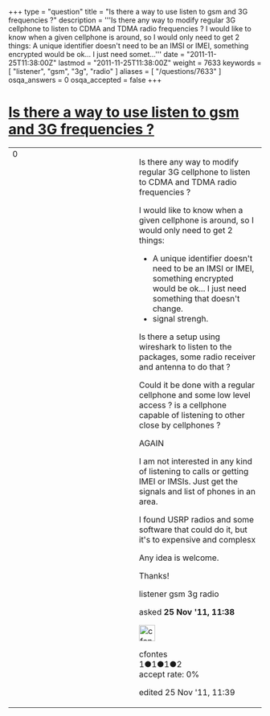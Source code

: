 +++
type = "question"
title = "Is there a way to use listen to gsm and 3G frequencies ?"
description = '''Is there any way to modify regular 3G cellphone to listen to CDMA and TDMA radio frequencies ? I would like to know when a given cellphone is around, so I would only need to get 2 things:  A unique identifier doesn&#x27;t need to  be an IMSI or IMEI, something  encrypted would be ok... I just need  somet...'''
date = "2011-11-25T11:38:00Z"
lastmod = "2011-11-25T11:38:00Z"
weight = 7633
keywords = [ "listener", "gsm", "3g", "radio" ]
aliases = [ "/questions/7633" ]
osqa_answers = 0
osqa_accepted = false
+++

<div class="headNormal">

# [Is there a way to use listen to gsm and 3G frequencies ?](/questions/7633/is-there-a-way-to-use-listen-to-gsm-and-3g-frequencies)

</div>

<div id="main-body">

<div id="askform">

<table id="question-table" style="width:100%;"><colgroup><col style="width: 50%" /><col style="width: 50%" /></colgroup><tbody><tr class="odd"><td style="width: 30px; vertical-align: top"><div class="vote-buttons"><div id="post-7633-score" class="post-score" title="current number of votes">0</div><div id="favorite-count" class="favorite-count"></div></div></td><td><div id="item-right"><div class="question-body"><p>Is there any way to modify regular 3G cellphone to listen to CDMA and TDMA radio frequencies ?</p><p>I would like to know when a given cellphone is around, so I would only need to get 2 things:</p><ul><li>A unique identifier doesn't need to be an IMSI or IMEI, something encrypted would be ok... I just need something that doesn't change.<br />
</li><li>signal strengh.</li></ul><p>Is there a setup using wireshark to listen to the packages, some radio receiver and antenna to do that ?</p><p>Could it be done with a regular cellphone and some low level access ? is a cellphone capable of listening to other close by cellphones ?</p><p>AGAIN</p><p>I am not interested in any kind of listening to calls or getting IMEI or IMSIs. Just get the signals and list of phones in an area.</p><p>I found USRP radios and some software that could do it, but it's to expensive and complesx</p><p>Any idea is welcome.</p><p>Thanks!</p></div><div id="question-tags" class="tags-container tags">listener gsm 3g radio</div><div id="question-controls" class="post-controls"></div><div class="post-update-info-container"><div class="post-update-info post-update-info-user"><p>asked <strong>25 Nov '11, 11:38</strong></p><img src="https://secure.gravatar.com/avatar/c8510d4121d6efdfb2e4c098db3bb656?s=32&amp;d=identicon&amp;r=g" class="gravatar" width="32" height="32" alt="cfontes&#39;s gravatar image" /><p>cfontes<br />
<span class="score" title="1 reputation points">1</span><span title="1 badges"><span class="badge1">●</span><span class="badgecount">1</span></span><span title="1 badges"><span class="silver">●</span><span class="badgecount">1</span></span><span title="2 badges"><span class="bronze">●</span><span class="badgecount">2</span></span><br />
<span class="accept_rate" title="Rate of the user&#39;s accepted answers">accept rate:</span> <span title="cfontes has no accepted answers">0%</span> </br></p></div><div class="post-update-info post-update-info-edited"><p>edited 25 Nov '11, 11:39</p></div></div><div id="comments-container-7633" class="comments-container"></div><div id="comment-tools-7633" class="comment-tools"></div><div class="clear"></div><div id="comment-7633-form-container" class="comment-form-container"></div><div class="clear"></div></div></td></tr></tbody></table>

</div>

</div>

